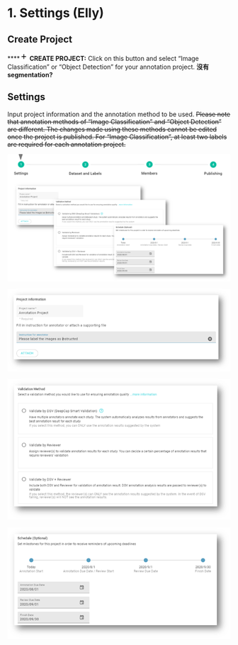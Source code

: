 # 1. Settings \(Elly\)

## Create Project

\*\*\*\*![](../../../.gitbook/assets/image%20%2816%29.png) **CREATE PROJECT:** Click on this button and select “Image Classification” or “Object Detection” for your annotation project. **沒有segmentation?**

## Settings

Input project information and the annotation method to be used. ~~Please note that annotation methods of “Image Classification” and “Object Detection” are different. The changes made using these methods cannot be edited once the project is published. For “Image Classification”, at least two labels are required for each annotation project.~~

![](../../../.gitbook/assets/image%20%2856%29.png)



![](../../../.gitbook/assets/image%20%2858%29.png)



![](../../../.gitbook/assets/image%20%2893%29.png)



![](../../../.gitbook/assets/image%20%2870%29.png)







